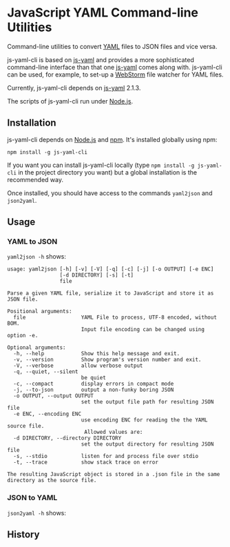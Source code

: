 JavaScript YAML Command-line Utilities
======================================

Command-line utilities to convert [YAML](http://yaml.org/) files to JSON files and vice versa.

js-yaml-cli is based on [js-yaml](http://github.com/nodeca/js-yaml)
and provides a more sophisticated command-line interface 
than that one [js-yaml](http://github.com/nodeca/js-yaml) comes along with. js-yaml-cli can be used, for example, to
set-up a [WebStorm](http://www.jetbrains.com/webstorm) file watcher for YAML files.

Currently, js-yaml-cli depends on [js-yaml](http://github.com/nodeca/js-yaml) 2.1.3.

The scripts of js-yaml-cli run under [Node.js](http://nodejs.org/).

## Installation

js-yaml-cli depends on [Node.js](http://nodejs.org/) and [npm](http://npmjs.org/). It's
installed globally using npm:

```
npm install -g js-yaml-cli
```

If you want you can install js-yaml-cli locally (type `npm install -g js-yaml-cli` in the project directory you want)
but a global installation is the recommended way.

Once installed, you should have access to the commands `yaml2json` and `json2yaml`.

## Usage

### YAML to JSON

`yaml2json -h` shows:

~~~
usage: yaml2json [-h] [-v] [-V] [-q] [-c] [-j] [-o OUTPUT] [-e ENC]
                 [-d DIRECTORY] [-s] [-t]
                 file

Parse a given YAML file, serialize it to JavaScript and store it as JSON file.

Positional arguments:
  file                  YAML File to process, UTF-8 encoded, without BOM.
                        Input file encoding can be changed using option -e.

Optional arguments:
  -h, --help            Show this help message and exit.
  -v, --version         Show program's version number and exit.
  -V, --verbose         allow verbose output
  -q, --quiet, --silent
                        be quiet
  -c, --compact         display errors in compact mode
  -j, --to-json         output a non-funky boring JSON
  -o OUTPUT, --output OUTPUT
                        set the output file path for resulting JSON file
  -e ENC, --encoding ENC
                        use encoding ENC for reading the the YAML source file.
                         Allowed values are:
  -d DIRECTORY, --directory DIRECTORY
                        set the output directory for resulting JSON file
  -s, --stdio           listen for and process file over stdio
  -t, --trace           show stack trace on error

The resulting JavaScript object is stored in a .json file in the same
directory as the source file.
~~~

### JSON to YAML

`json2yaml -h` shows:

## History
